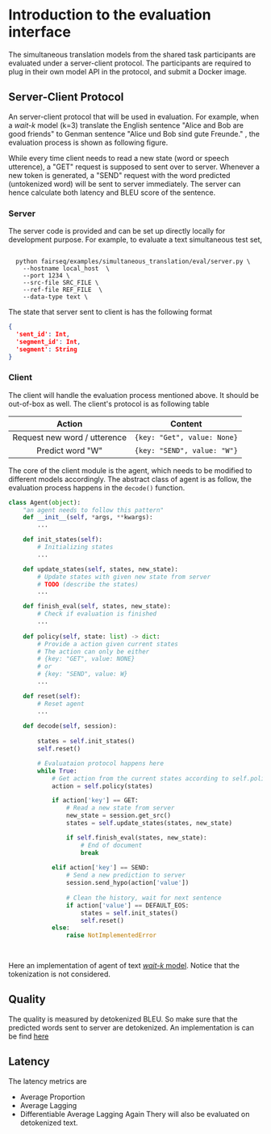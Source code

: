# Introduction to the evaluation interface
The simultaneous translation models from the shared task participants are evaluated under a server-client protocol. The participants are required to plug in their own model API in the protocol, and submit a Docker image.

## Server-Client Protocol
An server-client protocol that will be used in evaluation. For example, when a *wait-k* model (k=3) translate the English sentence "Alice and Bob are good friends" to Genman sentence "Alice und Bob sind gute Freunde." , the evaluation process is shown as following figure. 

While every time client needs to read a new state (word or speech utterence), a "GET" request is supposed to sent over to server. Whenever a new token is generated, a "SEND" request with the word predicted (untokenized word) will be sent to server immediately. The server can hence calculate both latency and BLEU score of the sentence.

### Server
The server code is provided and can be set up directly locally for development purpose. For example, to evaluate a text simultaneous test set,

```shell

  python fairseq/examples/simultaneous_translation/eval/server.py \
    --hostname local_host  \
    --port 1234 \
    --src-file SRC_FILE \  
    --ref-file REF_FILE  \  
    --data-type text \
```
The state that server sent to client is has the following format
```json
{
  'sent_id': Int,
  'segment_id': Int,
  'segment': String
}
```

### Client
The client will handle the evaluation process mentioned above. It should be out-of-box as well. The client's protocol is as following table

|Action|Content|
|:---:|:---:|
|Request new word / utterence| ```{key: "Get", value: None}```|
|Predict word "W"| ```{key: "SEND", value: "W"}```|



The core of the client module is the agent, which needs to be modified to different models accordingly. The abstract class of agent is as follow, the evaluation process happens in the `decode()` function. 
```python
class Agent(object):
    "an agent needs to follow this pattern"
    def __init__(self, *args, **kwargs):
        ...

    def init_states(self):
        # Initializing states
        ...

    def update_states(self, states, new_state):
        # Update states with given new state from server
        # TODO (describe the states)
        ...

    def finish_eval(self, states, new_state):
        # Check if evaluation is finished
        ...
    
    def policy(self, state: list) -> dict:
        # Provide a action given current states
        # The action can only be either
        # {key: "GET", value: NONE} 
        # or
        # {key: "SEND", value: W}
        ...

    def reset(self):
        # Reset agent
        ...
        
    def decode(self, session):
        
        states = self.init_states()
        self.reset()      

        # Evaluataion protocol happens here
        while True:
            # Get action from the current states according to self.policy()
            action = self.policy(states)

            if action['key'] == GET:
                # Read a new state from server
                new_state = session.get_src()
                states = self.update_states(states, new_state)

                if self.finish_eval(states, new_state):
                    # End of document
                    break 
                
            elif action['key'] == SEND:
                # Send a new prediction to server
                session.send_hypo(action['value'])
                
                # Clean the history, wait for next sentence
                if action['value'] == DEFAULT_EOS:
                    states = self.init_states() 
                    self.reset()
            else:
                raise NotImplementedError

 
```
Here an implementation of agent of text [*wait-k* model](../eval/agent.py). Notice that the tokenization is not considered.

## Quality
The quality is measured by detokenized BLEU. So make sure that the predicted words sent to server are detokenized. An implementation is can be find [here](../eval/agent.py)

## Latency
The latency metrics are 
* Average Proportion
* Average Lagging
* Differentiable Average Lagging
Again Thery will also be evaluated on detokenized text.
